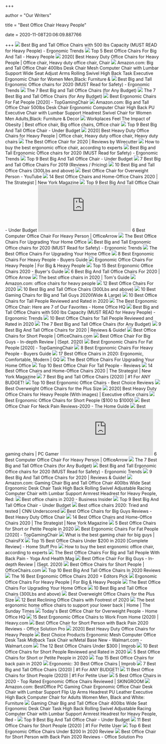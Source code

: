 +++
        
author = "Our Writers"
        
title = "Best Office Chair Heavy People"
        
date = 2020-11-08T20:06:09.887766
        
+++
[ ![](http://ergonomictrends.com/wp-content/uploads/2018/11/best-big-tall-office-chair-500-lbs.jpg)](http://ergonomictrends.com/wp-content/uploads/2018/11/best-big-tall-office-chair-500-lbs.jpg) Best Big and Tall Office Chairs with 500 lbs Capacity (MUST READ for Heavy  People) - Ergonomic Trends
[ ![](https://removeandreplace.com/wp-content/uploads/2015/08/Boss-B991-CP-Heavy-Duty-Double-Plush-Caressoftplus-Chair-350-Pound.jpg)](https://removeandreplace.com/wp-content/uploads/2015/08/Boss-B991-CP-Heavy-Duty-Double-Plush-Caressoftplus-Chair-350-Pound.jpg) Top 5 Best Office Chairs For Big And Tall - Heavy People
[ ![](https://i.pinimg.com/736x/1f/f3/9e/1ff39e3ba10042c8ffad8b263384b20d.jpg)](https://i.pinimg.com/736x/1f/f3/9e/1ff39e3ba10042c8ffad8b263384b20d.jpg) 2020] Best Heavy Duty Office Chairs for Heavy People | Office chair, Heavy  duty office chair, Chair
[ ![](https://images-na.ssl-images-amazon.com/images/I/6116gQcN5xL._AC_SL1010_.jpg)](https://images-na.ssl-images-amazon.com/images/I/6116gQcN5xL._AC_SL1010_.jpg) Amazon.com: Big and Tall Office Chair 400lbs Desk Chair Mesh Computer Chair  with Lumbar Support Wide Seat Adjust Arms Rolling Swivel High Back Task  Executive Ergonomic Chair for Women Men,Black: Furniture &
[ ![](http://ergonomictrends.com/wp-content/uploads/2018/06/best-big-and-tall-office-chairs.jpg)](http://ergonomictrends.com/wp-content/uploads/2018/06/best-big-and-tall-office-chairs.jpg) Best Big and Tall Ergonomic Office chairs for 2020 (MUST Read for Safety) -  Ergonomic Trends
[ ![](https://techguided.com/wp-content/uploads/2018/08/best-big-and-tall-office-chairs.jpg)](https://techguided.com/wp-content/uploads/2018/08/best-big-and-tall-office-chairs.jpg) The 7 Best Big and Tall Office Chairs (for Any Budget)
[ ![](https://techguided.com/wp-content/uploads/2018/08/Space-Seating-AirGrid.jpg)](https://techguided.com/wp-content/uploads/2018/08/Space-Seating-AirGrid.jpg) The 7 Best Big and Tall Office Chairs (for Any Budget)
[ ![](https://topgamingchair.com/wp-content/uploads/2019/02/x_seating_office-desk-chairs_leap-plus-chair_reference.png)](https://topgamingchair.com/wp-content/uploads/2019/02/x_seating_office-desk-chairs_leap-plus-chair_reference.png) Best Ergonomic Chairs For Fat People [2020] - TopGamingChair
[ ![](https://images-na.ssl-images-amazon.com/images/I/51-Vj1C75sL._AC_SY355_.jpg)](https://images-na.ssl-images-amazon.com/images/I/51-Vj1C75sL._AC_SY355_.jpg) Amazon.com: Big and Tall Office Chair 500lbs Desk Chair Ergonomic Computer  Chair High Back PU Executive Chair with Lumbar Support Headrest Swivel Chair  for Women Men Adults,Black: Furniture & Decor
[ ![](https://i.pinimg.com/originals/76/36/78/763678bde63476005eea0e59150615c6.jpg)](https://i.pinimg.com/originals/76/36/78/763678bde63476005eea0e59150615c6.jpg) Workplaces Feel The Impact of Obesity | Best office chair, Big office chairs,  Office chair
[ ![](https://officechairjudge.com/wp-content/uploads/2019/06/Serta-Bonded-Leather-Big-Tall-Executive-Chair.jpg?x61104)](https://officechairjudge.com/wp-content/uploads/2019/06/Serta-Bonded-Leather-Big-Tall-Executive-Chair.jpg?x61104) Top 9 Best Big And Tall Office Chair - Under Budget
[ ![](https://i.pinimg.com/originals/ce/ec/87/ceec8763bfbf98e078d48b58677cb724.jpg)](https://i.pinimg.com/originals/ce/ec/87/ceec8763bfbf98e078d48b58677cb724.jpg) 2020] Best Heavy Duty Office Chairs for Heavy People | Office chair, Heavy  duty office chair, Heavy duty chairs
[ ![](https://cdn.thewirecutter.com/wp-content/media/2020/09/officechairs-2048px-9607.jpg?auto=webp&crop=1.91:1&width=1200)](https://cdn.thewirecutter.com/wp-content/media/2020/09/officechairs-2048px-9607.jpg?auto=webp&crop=1.91:1&width=1200) The Best Office Chair for 2020 | Reviews by Wirecutter
[ ![](https://media2.s-nbcnews.com/i/newscms/2020_25/3390893/ergonomic-office-chairs-kr-2x1-tease-200618_38008296185ce90fd52b401caf79df24.jpg)](https://media2.s-nbcnews.com/i/newscms/2020_25/3390893/ergonomic-office-chairs-kr-2x1-tease-200618_38008296185ce90fd52b401caf79df24.jpg) How to buy the best ergonomic office chair, according to experts
[ ![](http://ergonomictrends.com/wp-content/uploads/2018/06/YAMASORO-Ergonomic-High-Back-Chair-review.jpg)](http://ergonomictrends.com/wp-content/uploads/2018/06/YAMASORO-Ergonomic-High-Back-Chair-review.jpg) Best Big and Tall Ergonomic Office chairs for 2020 (MUST Read for Safety) -  Ergonomic Trends
[ ![](https://officechairjudge.com/wp-content/uploads/2019/06/La-Z-Boy-Delano-Big-Tall-Executive-Bonded-Leather-Office-Chair.jpg?x61104)](https://officechairjudge.com/wp-content/uploads/2019/06/La-Z-Boy-Delano-Big-Tall-Executive-Bonded-Leather-Office-Chair.jpg?x61104) Top 9 Best Big And Tall Office Chair - Under Budget
[ ![](https://www.btod.com/blog/wp-content/uploads/2019/03/big-tall-chairs-1-best-bariatric.jpg)](https://www.btod.com/blog/wp-content/uploads/2019/03/big-tall-chairs-1-best-bariatric.jpg) 7 Best Big and Tall Office Chairs For 2019 (Reviews / Pricing)
[ ![](https://ws-na.amazon-adsystem.com/widgets/q?_encoding=UTF8&ASIN=B01NBXOSNO&Format=_SL250_&ID=AsinImage&MarketPlace=US&ServiceVersion=20070822&WS=1&tag=fadingred-20&language=en_US)](https://ws-na.amazon-adsystem.com/widgets/q?_encoding=UTF8&ASIN=B01NBXOSNO&Format=_SL250_&ID=AsinImage&MarketPlace=US&ServiceVersion=20070822&WS=1&tag=fadingred-20&language=en_US) 10 Best Big and Tall Office Chairs (300Lbs and above)
[ ![](https://i.ytimg.com/vi/NPIOY0wBfVs/maxresdefault.jpg)](https://i.ytimg.com/vi/NPIOY0wBfVs/maxresdefault.jpg) Best Office Chair for Overweight Person - YouTube
[ ![](https://pyxis.nymag.com/v1/imgs/fdc/3a6/86a7075e3525ef1c07994401e3cd530a78-amazon-basics-exec-chair.rsquare.w600.jpg)](https://pyxis.nymag.com/v1/imgs/fdc/3a6/86a7075e3525ef1c07994401e3cd530a78-amazon-basics-exec-chair.rsquare.w600.jpg) 14 Best Office Chairs and Home-Office Chairs 2020 | The Strategist | New  York Magazine
[ ![](https://officechairjudge.com/wp-content/uploads/2017/09/BestMassage-High-Back-Big-and-Tall-Office-Chair.jpg?x61104)](https://officechairjudge.com/wp-content/uploads/2017/09/BestMassage-High-Back-Big-and-Tall-Office-Chair.jpg?x61104) Top 9 Best Big And Tall Office Chair - Under Budget
[ ![](https://officearrow.com/wp-content/plugins/aawp/public/image.php?url=aHR0cHM6Ly9tLm1lZGlhLWFtYXpvbi5jb20vaW1hZ2VzL0kvNDFaVnJQZHlWdkwuanBn)](https://officearrow.com/wp-content/plugins/aawp/public/image.php?url=aHR0cHM6Ly9tLm1lZGlhLWFtYXpvbi5jb20vaW1hZ2VzL0kvNDFaVnJQZHlWdkwuanBn) 6 Best Computer Office Chair For Heavy Person | OfficeArrow
[ ![](https://specials-images.forbesimg.com/imageserve/5eea4983de3a2a0006fd09f2/960x0.jpg?fit=scale)](https://specials-images.forbesimg.com/imageserve/5eea4983de3a2a0006fd09f2/960x0.jpg?fit=scale) The Best Office Chairs For Upgrading Your Home Office
[ ![](http://ergonomictrends.com/wp-content/uploads/2018/06/Reficcer-High-Back-Chair-review.jpg)](http://ergonomictrends.com/wp-content/uploads/2018/06/Reficcer-High-Back-Chair-review.jpg) Best Big and Tall Ergonomic Office chairs for 2020 (MUST Read for Safety) -  Ergonomic Trends
[ ![](https://specials-images.forbesimg.com/imageserve/5eea485bdb3b680006a1e736/960x0.jpg?cropX1=0&cropX2=800&cropY1=233&cropY2=766)](https://specials-images.forbesimg.com/imageserve/5eea485bdb3b680006a1e736/960x0.jpg?cropX1=0&cropX2=800&cropY1=233&cropY2=766) The Best Office Chairs For Upgrading Your Home Office
[ ![](https://ws-na.amazon-adsystem.com/widgets/q?_encoding=UTF8&ASIN=B01H9H446M&Format=_SL500_&ID=AsinImage&MarketPlace=US&ServiceVersion=20070822&WS=1&tag=backtoback-20&language=en_US)](https://ws-na.amazon-adsystem.com/widgets/q?_encoding=UTF8&ASIN=B01H9H446M&Format=_SL500_&ID=AsinImage&MarketPlace=US&ServiceVersion=20070822&WS=1&tag=backtoback-20&language=en_US) 8 Best Ergonomic Chairs For Heavy People - Buyers Guide
[ ![](https://ws-na.amazon-adsystem.com/widgets/q?_encoding=UTF8&ASIN=B07Q48H53D&Format=_SL250_&ID=AsinImage&MarketPlace=US&ServiceVersion=20070822&WS=1&tag=fobianhepe-20&language=en_US)](https://ws-na.amazon-adsystem.com/widgets/q?_encoding=UTF8&ASIN=B07Q48H53D&Format=_SL250_&ID=AsinImage&MarketPlace=US&ServiceVersion=20070822&WS=1&tag=fobianhepe-20&language=en_US) Ergonomic Office Chairs For Heavy People | For Big & Heavy People
[ ![](https://www.republiclab.com/wp-content/uploads/2017/08/best-ergonomic-office-chairs-thumbnail.jpg)](https://www.republiclab.com/wp-content/uploads/2017/08/best-ergonomic-office-chairs-thumbnail.jpg) Top 15 Best Ergonomic Office Chairs 2020 - Buyer's Guide
[ ![](https://cdn.shortpixel.ai/spai/w_948+q_lossy+ret_img+to_webp/https://officearrow.com/wp-content/uploads/2020/01/Herman-Miller-Aeron.jpg)](https://cdn.shortpixel.ai/spai/w_948+q_lossy+ret_img+to_webp/https://officearrow.com/wp-content/uploads/2020/01/Herman-Miller-Aeron.jpg) 6 Best Big And Tall Office Chairs For 2020 | Office Arrow
[ ![](https://cdn.mos.cms.futurecdn.net/chg3AGHkpwVFcZeK26TKuA.jpg)](https://cdn.mos.cms.futurecdn.net/chg3AGHkpwVFcZeK26TKuA.jpg) The best office chairs in 2020 | Tom's Guide
[ ![](https://m.media-amazon.com/images/I/61h8PXG8AQL._AC_UY218_.jpg)](https://m.media-amazon.com/images/I/61h8PXG8AQL._AC_UY218_.jpg) Amazon.com: office chairs for heavy people
[ ![](https://www.btod.com/blog/wp-content/uploads/2019/10/best-office-chairs-2020-blog-header.jpg)](https://www.btod.com/blog/wp-content/uploads/2019/10/best-office-chairs-2020-blog-header.jpg) 12 Best Office Chairs For 2020
[ ![](https://ws-na.amazon-adsystem.com/widgets/q?_encoding=UTF8&ASIN=B01MRZ02TL&Format=_SL250_&ID=AsinImage&MarketPlace=US&ServiceVersion=20070822&WS=1&tag=fadingred-20&language=en_US)](https://ws-na.amazon-adsystem.com/widgets/q?_encoding=UTF8&ASIN=B01MRZ02TL&Format=_SL250_&ID=AsinImage&MarketPlace=US&ServiceVersion=20070822&WS=1&tag=fadingred-20&language=en_US) 10 Best Big and Tall Office Chairs (300Lbs and above)
[ ![](https://www.pcguide.com/wp-content/uploads/2019/05/best-gaming-chair-for-big-guys.jpg)](https://www.pcguide.com/wp-content/uploads/2019/05/best-gaming-chair-for-big-guys.jpg) 10 Best Gaming Chairs for Big and Tall Guys 2020(Wide & Large)
[ ![](https://www.theworkbuzz.com/wp-content/uploads/2020/02/best-office-chairs-for-tall-people.jpg)](https://www.theworkbuzz.com/wp-content/uploads/2020/02/best-office-chairs-for-tall-people.jpg) 10 Best Office Chairs for Tall People Reviewed and Rated in 2020
[ ![](https://homeofficehq.net/wp-content/uploads/2018/07/best-office-chair-with-best-office-chair-how-to-carefully-pick-e1530825029981.jpg)](https://homeofficehq.net/wp-content/uploads/2018/07/best-office-chair-with-best-office-chair-how-to-carefully-pick-e1530825029981.jpg) The Best Ergonomic Office Chair: Here are 7 of Our Favorites - Home Office  HQ
[ ![](http://ergonomictrends.com/wp-content/uploads/2020/05/us-office-elements-big-tall-office-chair-review.jpg)](http://ergonomictrends.com/wp-content/uploads/2020/05/us-office-elements-big-tall-office-chair-review.jpg) Best Big and Tall Office Chairs with 500 lbs Capacity (MUST READ for Heavy  People) - Ergonomic Trends
[ ![](https://www.theworkbuzz.com/wp-content/uploads/2020/02/berlman-ergonomic-high-back-mesh-office-chairs.jpg)](https://www.theworkbuzz.com/wp-content/uploads/2020/02/berlman-ergonomic-high-back-mesh-office-chairs.jpg) 10 Best Office Chairs for Tall People Reviewed and Rated in 2020
[ ![](https://techguided.com/wp-content/uploads/2018/08/AmazonBasics-Big-Tall.jpg)](https://techguided.com/wp-content/uploads/2018/08/AmazonBasics-Big-Tall.jpg) The 7 Best Big and Tall Office Chairs (for Any Budget)
[ ![](https://www.leaphomeward.com/wp-content/uploads/2019/11/Serta-Mid-Back.jpg)](https://www.leaphomeward.com/wp-content/uploads/2019/11/Serta-Mid-Back.jpg) 9 Best Big And Tall Office Chairs for 2020 | Reviews & Guide!
[ ![](https://s7d9.scene7.com/is/image/OfficeChairscom/Petite_Chairs?wid=600&id=ubHrK3&fmt=jpg&fit=constrain,1&wid=794&hei=794)](https://s7d9.scene7.com/is/image/OfficeChairscom/Petite_Chairs?wid=600&id=ubHrK3&fmt=jpg&fit=constrain,1&wid=794&hei=794) Best Office Chairs for Short People | OfficeChairs.com
[ ![](https://pickadvisor.org/wp-content/uploads/2019/12/REFICCER-600x600.jpg)](https://pickadvisor.org/wp-content/uploads/2019/12/REFICCER-600x600.jpg) Best Office Chair For Big Guys - In-depth Review | (Sept. 2020)
[ ![](https://topgamingchair.com/wp-content/uploads/2019/02/01-e1550855150767.jpg)](https://topgamingchair.com/wp-content/uploads/2019/02/01-e1550855150767.jpg) Best Ergonomic Chairs For Fat People [2020] - TopGamingChair
[ ![](https://ws-na.amazon-adsystem.com/widgets/q?_encoding=UTF8&ASIN=B0116W5BG8&Format=_SL500_&ID=AsinImage&MarketPlace=US&ServiceVersion=20070822&WS=1&tag=backtoback-20&language=en_US)](https://ws-na.amazon-adsystem.com/widgets/q?_encoding=UTF8&ASIN=B0116W5BG8&Format=_SL500_&ID=AsinImage&MarketPlace=US&ServiceVersion=20070822&WS=1&tag=backtoback-20&language=en_US) 8 Best Ergonomic Chairs For Heavy People - Buyers Guide
[ ![](https://media.gq.com/photos/5f12159f97f256cb0f19314c/master/pass/chairs-v4.jpg)](https://media.gq.com/photos/5f12159f97f256cb0f19314c/master/pass/chairs-v4.jpg) 17 Best Office Chairs in 2020: Ergonomic, Comfortable, Modern | GQ
[ ![](https://specials-images.forbesimg.com/imageserve/5f203f62953761c471e7740d/960x0.jpg?fit=scale)](https://specials-images.forbesimg.com/imageserve/5f203f62953761c471e7740d/960x0.jpg?fit=scale) The Best Office Chairs For Upgrading Your Home Office
[ ![](https://mk0wwwhereonbiznuyg9.kinstacdn.com/wp-content/uploads/man-sitting-chair.jpg)](https://mk0wwwhereonbiznuyg9.kinstacdn.com/wp-content/uploads/man-sitting-chair.jpg) Top 10 Best Office Chair For Tall People - Reviews
[ ![](https://pyxis.nymag.com/v1/imgs/742/d01/1fcb82626ad99af52e83ff3361fff50c73-sadie-big-and-tall-office-computer-chair.rsquare.w600.jpg)](https://pyxis.nymag.com/v1/imgs/742/d01/1fcb82626ad99af52e83ff3361fff50c73-sadie-big-and-tall-office-computer-chair.rsquare.w600.jpg) 14 Best Office Chairs and Home-Office Chairs 2020 | The Strategist | New  York Magazine
[ ![](https://www.wellnessgrit.com/wp-content/uploads/2019/05/Serta-664x1024.jpg)](https://www.wellnessgrit.com/wp-content/uploads/2019/05/Serta-664x1024.jpg) 7 Best Big and Tall Office Chairs (2020) | #1 For ANY BUDGET!
[ ![](https://www.bestchoicereviews.org/wp-content/uploads/2013/07/eurotech-ergohuman-mesh-768x1024.jpg)](https://www.bestchoicereviews.org/wp-content/uploads/2013/07/eurotech-ergohuman-mesh-768x1024.jpg) Top 10 Best Ergonomic Office Chairs - Best Choice Reviews
[ ![](https://farm5.staticflickr.com/4884/44025100080_fef957c3cc_b.jpg)](https://farm5.staticflickr.com/4884/44025100080_fef957c3cc_b.jpg) Best Overweight Office Chairs for the Plus Size
[ ![](https://i.pinimg.com/236x/e1/9e/93/e19e938a5ea6ae8fd6b13e0b7f4d1a63.jpg)](https://i.pinimg.com/236x/e1/9e/93/e19e938a5ea6ae8fd6b13e0b7f4d1a63.jpg) 2020] Best Heavy Duty Office Chairs for Heavy People (With images) |  Executive office chairs
[ ![](https://planetwifi.org/wp-content/uploads/2020/07/best-office-chair-for-short-people-e1594405108314.jpg)](https://planetwifi.org/wp-content/uploads/2020/07/best-office-chair-for-short-people-e1594405108314.jpg) Best Ergonomic Office Chairs for Short People ($100 to $1000)
[ ![](https://thehomeguide.net/wp-content/uploads/2020/02/topn-720x445.jpg)](https://thehomeguide.net/wp-content/uploads/2020/02/topn-720x445.jpg) Best Office Chair For Neck Pain Reviews-2020 - The Home Guide
[ ![](https://cdn.mos.cms.futurecdn.net/eTsGaLnVkpozHC9CqhA6dK.jpg)](https://cdn.mos.cms.futurecdn.net/eTsGaLnVkpozHC9CqhA6dK.jpg) Best gaming chairs | PC Gamer
[ ![](https://officearrow.com/wp-content/plugins/aawp/public/image.php?url=aHR0cHM6Ly9tLm1lZGlhLWFtYXpvbi5jb20vaW1hZ2VzL0kvNDFWZFloaTZjTUwuanBn)](https://officearrow.com/wp-content/plugins/aawp/public/image.php?url=aHR0cHM6Ly9tLm1lZGlhLWFtYXpvbi5jb20vaW1hZ2VzL0kvNDFWZFloaTZjTUwuanBn) 6 Best Computer Office Chair For Heavy Person | OfficeArrow
[ ![](https://techguided.com/wp-content/uploads/2018/08/Serta-Executive.jpg)](https://techguided.com/wp-content/uploads/2018/08/Serta-Executive.jpg) The 7 Best Big and Tall Office Chairs (for Any Budget)
[ ![](http://ergonomictrends.com/wp-content/uploads/2018/06/Flash-Furniture-HERCULES-Reception-Chair-review.jpg)](http://ergonomictrends.com/wp-content/uploads/2018/06/Flash-Furniture-HERCULES-Reception-Chair-review.jpg) Best Big and Tall Ergonomic Office chairs for 2020 (MUST Read for Safety) -  Ergonomic Trends
[ ![](https://www.leaphomeward.com/wp-content/uploads/2019/11/HM-Aeron.jpg)](https://www.leaphomeward.com/wp-content/uploads/2019/11/HM-Aeron.jpg) 9 Best Big And Tall Office Chairs for 2020 | Reviews & Guide!
[ ![](https://images-na.ssl-images-amazon.com/images/I/71n52Pvi13L._AC_SX522_.jpg)](https://images-na.ssl-images-amazon.com/images/I/71n52Pvi13L._AC_SX522_.jpg) Amazon.com: Gaming Chair Big and Tall Office Chair 400lbs Wide Seat  Ergonomic Desk Chair Task High Back Rolling Swivel Adjustable Racing Computer  Chair with Lumbar Support Armrest Headrest for Heavy People, Red:
[ ![](https://i.insider.com/5e6ff846c485400dac21a626?width=600&format=jpeg&auto=webp)](https://i.insider.com/5e6ff846c485400dac21a626?width=600&format=jpeg&auto=webp) Best office chairs in 2020 - Business Insider
[ ![](https://officechairjudge.com/wp-content/uploads/2019/06/YAMASORO-Ergonomic-Executive-Office-Chair-Black.jpg?x61104)](https://officechairjudge.com/wp-content/uploads/2019/06/YAMASORO-Ergonomic-Executive-Office-Chair-Black.jpg?x61104) Top 9 Best Big And Tall Office Chair - Under Budget
[ ![](https://cdn.cnn.com/cnnnext/dam/assets/200715110054-underscored-best-office-chair-everything-else-1-live-video.jpg)](https://cdn.cnn.com/cnnnext/dam/assets/200715110054-underscored-best-office-chair-everything-else-1-live-video.jpg) Best office chairs 2020: Tried and tested | CNN Underscored
[ ![](https://www.heavyduty.life/wp-content/uploads/2019/02/Sadie-Big-and-Tall-Office-Computer-Chair-Height-Adjustable-Arms-with-Adjustable-Lumbar-Black-683x1024.jpg)](https://www.heavyduty.life/wp-content/uploads/2019/02/Sadie-Big-and-Tall-Office-Computer-Chair-Height-Adjustable-Arms-with-Adjustable-Lumbar-Black-683x1024.jpg) Best Office Chairs for Big Guys Reviews - Best Heavy Duty Office Chair
[ ![](https://pyxis.nymag.com/v1/imgs/61a/801/c0310140bb4b4ded27a02d48d2ecc677ef.rdeep-vertical.w245.jpg)](https://pyxis.nymag.com/v1/imgs/61a/801/c0310140bb4b4ded27a02d48d2ecc677ef.rdeep-vertical.w245.jpg) 14 Best Office Chairs and Home-Office Chairs 2020 | The Strategist | New  York Magazine
[ ![](https://www.btod.com/blog/wp-content/uploads/2020/01/best-office-chairs-small-petite-blog-header.jpg)](https://www.btod.com/blog/wp-content/uploads/2020/01/best-office-chairs-small-petite-blog-header.jpg) 5 Best Office Chairs for Short or Petite People in 2020
[ ![](https://images-na.ssl-images-amazon.com/images/I/417PiAiE5bL.jpg)](https://images-na.ssl-images-amazon.com/images/I/417PiAiE5bL.jpg) Best Ergonomic Chairs For Fat People [2020] - TopGamingChair
[ ![](https://chairsfx.com/wp-content/uploads/2020/03/best-400-lbs-gaming-chairs.jpg)](https://chairsfx.com/wp-content/uploads/2020/03/best-400-lbs-gaming-chairs.jpg) What is the best gaming chair for big guys | ChairsFX
[ ![](https://homestuffpro.com/wp-content/uploads/2019/02/Best-Office-Chair-Under-200-Review.jpg)](https://homestuffpro.com/wp-content/uploads/2019/02/Best-Office-Chair-Under-200-Review.jpg) Top 15 Best Office Chairs Under $200 in 2020 [Complete Review] - Home Stuff  Pro
[ ![](https://media3.s-nbcnews.com/j/newscms/2020_38/3412297/31babiqwkdl-5f6130d3e9387_3c25c017f9013d72617c2de1ac5c7896.fit-720w.jpg)](https://media3.s-nbcnews.com/j/newscms/2020_38/3412297/31babiqwkdl-5f6130d3e9387_3c25c017f9013d72617c2de1ac5c7896.fit-720w.jpg) How to buy the best ergonomic office chair, according to experts
[ ![](https://www.yogaandhealthmag.co.uk/wp-content/uploads/2020/01/Best-Big-and-Tall-Office-Chair.jpg)](https://www.yogaandhealthmag.co.uk/wp-content/uploads/2020/01/Best-Big-and-Tall-Office-Chair.jpg) The Best Office Chairs For Big and Tall People With Back Pain - Yoga And  Health Mag
[ ![](https://pickadvisor.org/wp-content/uploads/2019/12/Best-Office-Chairs-For-Big-Guys-4.jpg)](https://pickadvisor.org/wp-content/uploads/2019/12/Best-Office-Chairs-For-Big-Guys-4.jpg) Best Office Chair For Big Guys - In-depth Review | (Sept. 2020)
[ ![](https://s7d9.scene7.com/is/image/OfficeChairscom/Best_Chair_Short_People)](https://s7d9.scene7.com/is/image/OfficeChairscom/Best_Chair_Short_People) Best Office Chairs for Short People | OfficeChairs.com
[ ![](https://tinygrab.com/wp-content/uploads/2020/04/Best-Big-And-Tall-Office-Chairs.jpg)](https://tinygrab.com/wp-content/uploads/2020/04/Best-Big-And-Tall-Office-Chairs.jpg) Top 10 Best Big And Tall Office Chairs In 2020 Reviews
[ ![](https://www.omnicoreagency.com/wp-content/uploads/2020/01/Steelcase-Gesture-Chair-List.jpg)](https://www.omnicoreagency.com/wp-content/uploads/2020/01/Steelcase-Gesture-Chair-List.jpg) The 16 Best Ergonomic Office Chairs 2020 + Editors Pick
[ ![](https://images-na.ssl-images-amazon.com/images/I/61R%2BQNdBTmL._AC_SL1010_.jpg)](https://images-na.ssl-images-amazon.com/images/I/61R%2BQNdBTmL._AC_SL1010_.jpg) Ergonomic Office Chairs For Heavy People | For Big & Heavy People
[ ![](https://thumbor.forbes.com/thumbor/711x1045/https://specials-images.forbesimg.com/imageserve/5f2041d9f3e9ed38e19894af/0x800.jpg?fit=scale)](https://thumbor.forbes.com/thumbor/711x1045/https://specials-images.forbesimg.com/imageserve/5f2041d9f3e9ed38e19894af/0x800.jpg?fit=scale) The Best Office Chairs For Upgrading Your Home Office
[ ![](https://m.media-amazon.com/images/I/41JgcuDYplL.jpg)](https://m.media-amazon.com/images/I/41JgcuDYplL.jpg) 10 Best Big and Tall Office Chairs (300Lbs and above)
[ ![](https://farm5.staticflickr.com/4840/43958120850_7799542f28_b.jpg)](https://farm5.staticflickr.com/4840/43958120850_7799542f28_b.jpg) Best Overweight Office Chairs for the Plus Size
[ ![](https://m.media-amazon.com/images/I/41JdnpYbK+L.jpg)](https://m.media-amazon.com/images/I/41JdnpYbK+L.jpg) 12 Best Reclining Office Chairs with Footrest of 2020
[ ![](https://www.thetimes.co.uk/imageserver/image/%2Fmethode%2Fsundaytimes%2Fprod%2Fweb%2Fbin%2Fd1ff372a-a0db-11ea-b8ef-bc1da708794a.jpg?crop=2667%2C1500%2C0%2C0)](https://www.thetimes.co.uk/imageserver/image/%2Fmethode%2Fsundaytimes%2Fprod%2Fweb%2Fbin%2Fd1ff372a-a0db-11ea-b8ef-bc1da708794a.jpg?crop=2667%2C1500%2C0%2C0) The best ergonomic home office chairs to support your lower back | Home |  The Sunday Times
[ ![](https://homeofficehq.net/wp-content/uploads/2018/11/office-chair-for-overweight-people-e1542853053925.jpg)](https://homeofficehq.net/wp-content/uploads/2018/11/office-chair-for-overweight-people-e1542853053925.jpg) Today's Best Office Chair for Overweight People - Home Office HQ
[ ![](https://heavy.com/wp-content/uploads/2017/03/blue-and-black-mesh-ergonomic-office-chair.jpg?quality=65&strip=all&w=425)](https://heavy.com/wp-content/uploads/2017/03/blue-and-black-mesh-ergonomic-office-chair.jpg?quality=65&strip=all&w=425) 15 Best Ergonomic Office Chairs to Work From Home (2020) | Heavy.com
[ ![](https://officesolutionpro.com/wp-content/uploads/2020/02/Best-Office-Chair-for-Short-Person-with-Back-Pain-04-officesolutionpro.com_.jpg)](https://officesolutionpro.com/wp-content/uploads/2020/02/Best-Office-Chair-for-Short-Person-with-Back-Pain-04-officesolutionpro.com_.jpg) Best Office Chair for Short Person with Back Pain 2020 Reviews - Office  Solution Pro
[ ![](https://bestheavydutystuff.com/wp-content/uploads/Vitesse-300-lb-capacity-gaming-office-chair-for-heavy-people.png)](https://bestheavydutystuff.com/wp-content/uploads/Vitesse-300-lb-capacity-gaming-office-chair-for-heavy-people.png) 2020] Best Heavy Duty Office Chairs for Heavy People
[ ![](https://i5.walmartimages.com/asr/014d44eb-ef94-4cee-b277-0a6da81b8dc7_1.648f061672996bc07a22f6e619866406.jpeg)](https://i5.walmartimages.com/asr/014d44eb-ef94-4cee-b277-0a6da81b8dc7_1.648f061672996bc07a22f6e619866406.jpeg) Best Choice Products Ergonomic Mesh Computer Office Desk Task Midback Task  Chair w/Metal Base New - Walmart.com - Walmart.com
[ ![](https://cdn.improb.com/wp-content/uploads/2019/07/Best-Office-Chairs-Under-300.jpg)](https://cdn.improb.com/wp-content/uploads/2019/07/Best-Office-Chairs-Under-300.jpg) The 12 Best Office Chairs Under $300 | Improb
[ ![](https://www.theworkbuzz.com/wp-content/uploads/2020/02/boss-office-deluxe-fabric-task-chairs.jpg)](https://www.theworkbuzz.com/wp-content/uploads/2020/02/boss-office-deluxe-fabric-task-chairs.jpg) 10 Best Office Chairs for Short People Reviewed and Rated in 2020
[ ![](https://www.btod.com/blog/wp-content/uploads/2020/01/best-office-chairs-small-petite-1-leap-1.jpg)](https://www.btod.com/blog/wp-content/uploads/2020/01/best-office-chairs-small-petite-1-leap-1.jpg) 5 Best Office Chairs for Short or Petite People in 2020
[ ![](https://officegearzone.com/wp-content/uploads/2017/03/Top-15-Best-Office-Chairs-for-back-pain-300x236.png)](https://officegearzone.com/wp-content/uploads/2017/03/Top-15-Best-Office-Chairs-for-back-pain-300x236.png) Top 15 Best Office Chairs for back pain in 2020
[ ![](https://cdn.improb.com/wp-content/uploads/2018/07/BestOffice-Ergonomic-PU-Leather-High-Back-Office-Chair.png)](https://cdn.improb.com/wp-content/uploads/2018/07/BestOffice-Ergonomic-PU-Leather-High-Back-Office-Chair.png) Ergonomic: 30 Best Office Chairs | Improb
[ ![](https://www.wellnessgrit.com/wp-content/uploads/2019/05/Herman-Miller-The-Aeron-1024x935.jpg)](https://www.wellnessgrit.com/wp-content/uploads/2019/05/Herman-Miller-The-Aeron-1024x935.jpg) 7 Best Big and Tall Office Chairs (2020) | #1 For ANY BUDGET!
[ ![](https://www.geekyoffices.com/wp-content/uploads/2020/01/Flash-Furniture-High-Back.jpg)](https://www.geekyoffices.com/wp-content/uploads/2020/01/Flash-Furniture-High-Back.jpg) 11 Best Office Chairs for Short People (2020) | #1 For Petite User
[ ![](http://skingroom.com/wp-content/uploads/2018/04/best-office-chair.jpg)](http://skingroom.com/wp-content/uploads/2018/04/best-office-chair.jpg) 5 Best Office Chairs in 2020 - Top Rated Ergonomic Office Chairs Reviewed |  SKINGROOM
[ ![](https://images-na.ssl-images-amazon.com/images/I/51V5budxXHL._AC_SX522_.jpg)](https://images-na.ssl-images-amazon.com/images/I/51V5budxXHL._AC_SX522_.jpg) Amazon.com: BestOffice PC Gaming Chair Ergonomic Office Chair Desk Chair  with Lumbar Support Flip Up Arms Headrest PU Leather Executive High Back Computer  Chair for Adults Women Men, Black and White: Furniture
[ ![](https://i5.walmartimages.com/asr/b1eba616-7bb8-4066-ad73-10a8f4ffcf99_1.f261adab4f0a464f6798cb8fd08acdf1.jpeg)](https://i5.walmartimages.com/asr/b1eba616-7bb8-4066-ad73-10a8f4ffcf99_1.f261adab4f0a464f6798cb8fd08acdf1.jpeg) Gaming Chair Big and Tall Office Chair 400lbs Wide Seat Ergonomic Desk  Chair Task High Back Rolling Swivel Adjustable Racing Computer Chair with  Lumbar Support Armrest Headrest for Heavy People, Red -
[ ![](https://officechairjudge.com/wp-content/uploads/2017/09/KILLABEE-Big-and-Tall-400lb-Memory-Foam-Gaming-Chair.jpg?x61104)](https://officechairjudge.com/wp-content/uploads/2017/09/KILLABEE-Big-and-Tall-400lb-Memory-Foam-Gaming-Chair.jpg?x61104) Top 9 Best Big And Tall Office Chair - Under Budget
[ ![](https://www.geekyoffices.com/wp-content/uploads/2020/01/Best-Chairs-for-Short-People-296x300.jpg)](https://www.geekyoffices.com/wp-content/uploads/2020/01/Best-Chairs-for-Short-People-296x300.jpg) 11 Best Office Chairs for Short People (2020) | #1 For Petite User
[ ![](https://tinygrab.com/wp-content/uploads/2020/04/Best-Ergonomic-Office-Chairs.jpg)](https://tinygrab.com/wp-content/uploads/2020/04/Best-Ergonomic-Office-Chairs.jpg) Top 6 Best Ergonomic Office Chairs Under $200 In 2020 Review
[ ![](https://officesolutionpro.com/wp-content/uploads/2020/02/Best-Office-Chair-for-Short-Person-with-Back-Pain-06-officesolutionpro.com_.jpg)](https://officesolutionpro.com/wp-content/uploads/2020/02/Best-Office-Chair-for-Short-Person-with-Back-Pain-06-officesolutionpro.com_.jpg) Best Office Chair for Short Person with Back Pain 2020 Reviews - Office  Solution Pro
